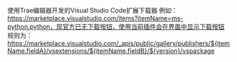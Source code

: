 使用Trae编辑器开发的Visual Studio Code扩展下载器
例如：https://marketplace.visualstudio.com/items?itemName=ms-python.python，现官方已无下载按钮，使用当前插件会在界面中显示下载按钮
规则为：https://marketplace.visualstudio.com/_apis/public/gallery/publishers/${itemName.fieldA}/vsextensions/${itemName.fieldB}/${version}/vspackage
